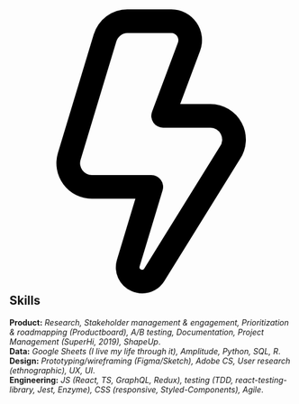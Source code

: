 <h2>
	<svg xmlns="http://www.w3.org/2000/svg" id="Layer_1" data-name="Layer 1" viewBox="0 0 24 24" width="512" height="512"><path d="M11.24,24a2.262,2.262,0,0,1-.948-.212,2.18,2.18,0,0,1-1.2-2.622L10.653,16H6.975A3,3,0,0,1,4.1,12.131l3.024-10A2.983,2.983,0,0,1,10,0h3.693a2.6,2.6,0,0,1,2.433,3.511L14.443,8H17a3,3,0,0,1,2.483,4.684l-6.4,10.3A2.2,2.2,0,0,1,11.24,24ZM10,2a1,1,0,0,0-.958.71l-3.024,10A1,1,0,0,0,6.975,14H12a1,1,0,0,1,.957,1.29L11.01,21.732a.183.183,0,0,0,.121.241A.188.188,0,0,0,11.4,21.9l6.4-10.3a1,1,0,0,0,.078-1.063A.979.979,0,0,0,17,10H13a1,1,0,0,1-.937-1.351l2.19-5.84A.6.6,0,0,0,13.693,2Z"/></svg>
	Skills
</h2>

**Product:** _Research, Stakeholder management & engagement, Prioritization & roadmapping (Productboard), A/B testing, Documentation, Project Management (SuperHi, 2019), ShapeUp_.  
**Data:** _Google Sheets (I live my life through it), Amplitude, Python, SQL, R_.  
**Design:** _Prototyping/wireframing (Figma/Sketch), Adobe CS, User research (ethnographic), UX, UI_.  
**Engineering:** _JS (React, TS, GraphQL, Redux), testing (TDD, react-testing-library, Jest, Enzyme), CSS (responsive, Styled-Components), Agile_.
